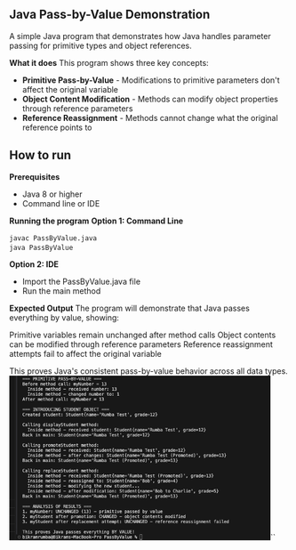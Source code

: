 ## Java Pass-by-Value Demonstration
A simple Java program that demonstrates how Java handles parameter passing for primitive types and object references.

**What it does**
This program shows three key concepts:

- **Primitive Pass-by-Value** - Modifications to primitive parameters don't affect the original variable
- **Object Content Modification** - Methods can modify object properties through reference parameters
- **Reference Reassignment** - Methods cannot change what the original reference points to

## How to run
**Prerequisites**
- Java 8 or higher
- Command line or IDE

**Running the program**
**Option 1: Command Line**
```bash
javac PassByValue.java
java PassByValue
```
**Option 2: IDE**

- Import the PassByValue.java file
- Run the main method

**Expected Output**
The program will demonstrate that Java passes everything by value, showing:

Primitive variables remain unchanged after method calls
Object contents can be modified through reference parameters
Reference reassignment attempts fail to affect the original variable

This proves Java's consistent pass-by-value behavior across all data types.
![image](image.png)``